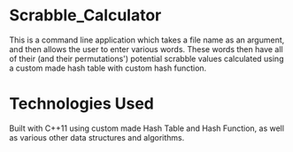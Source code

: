 # Scrabble_Calculator
This is a command line application which takes a file name as an argument, and then allows the user to enter various words. These words then have all of their (and their permutations') potential scrabble values calculated using a custom made hash table with custom hash function.

# Technologies Used
Built with C++11 using custom made Hash Table and Hash Function, as well as various other data structures and algorithms.
